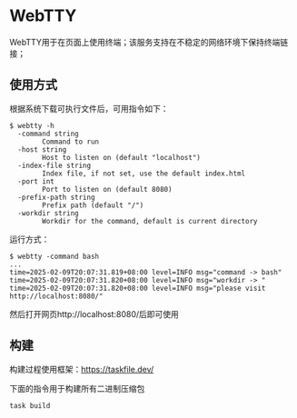# WebTTY

WebTTY用于在页面上使用终端；该服务支持在不稳定的网络环境下保持终端链接；

## 使用方式

根据系统下载可执行文件后，可用指令如下：

```shell
$ webtty -h
  -command string
        Command to run
  -host string
        Host to listen on (default "localhost")
  -index-file string
        Index file, if not set, use the default index.html
  -port int
        Port to listen on (default 8080)
  -prefix-path string
        Prefix path (default "/")
  -workdir string
        Workdir for the command, default is current directory
```

运行方式：

```shell
$ webtty -command bash
...
time=2025-02-09T20:07:31.819+08:00 level=INFO msg="command -> bash"
time=2025-02-09T20:07:31.820+08:00 level=INFO msg="workdir -> "
time=2025-02-09T20:07:31.820+08:00 level=INFO msg="please visit http://localhost:8080/"
```

然后打开网页http://localhost:8080/后即可使用

## 构建

构建过程使用框架：https://taskfile.dev/

下面的指令用于构建所有二进制压缩包

```shell
task build
```

